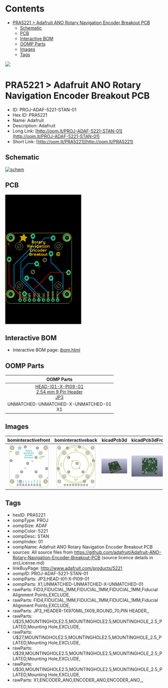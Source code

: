 



Contents
========

* [PRA5221 > Adafruit ANO Rotary Navigation Encoder Breakout PCB](#pra5221--adafruit-ano-rotary-navigation-encoder-breakout-pcb)
	* [Schematic](#schematic)
	* [PCB](#pcb)
	* [Interactive BOM](#interactive-bom)
	* [OOMP Parts](#oomp-parts)
	* [Images](#images)
	* [Tags](#tags)
  
![][im]
# PRA5221 > Adafruit ANO Rotary Navigation Encoder Breakout PCB

- ID: PROJ-ADAF-5221-STAN-01
- Hex ID: PRA5221
- Name: Adafruit
- Description: Adafruit
- Long Link: [http://oom.lt/PROJ-ADAF-5221-STAN-01](http://oom.lt/PROJ-ADAF-5221-STAN-01)
- Short Link: [http://oom.lt/PRA5221](http://oom.lt/PRA5221)

## Schematic
  
[![schem](eagleSchemImage.png)](eagleSchemImage.png)
## PCB
  
[![pcb](eagleImage.png)](eagleImage.png)
## Interactive BOM

- Interactive BOM page: [ibom.html](https://htmlpreview.github.io/?https://github.com/oomlout/oomlout_OOMP_projects/blob/main/PROJ-ADAF-5221-STAN-01/kicad/bom/ibom.html)

## OOMP Parts
  

|OOMP Parts|
| :---: |
|[HEAD-I01-X-PI09-01<br> 2.54 mm 9 Pin Header<br> JP3](https://github.com/oomlout/oomlout_OOMP_parts/tree/main/HEAD-I01-X-PI09-01/)|
|UNMATCHED-UNMATCHED-X-UNMATCHED-01<BR>X1|

## Images
  
  

|bominteractivefront|bominteractiveback|kicadPcb3d|kicadPcb3dFront|kicadPcb3dBack|eagleImage|eagleSchemImage|
| :---: | :---: | :---: | :---: | :---: | :---: | :---: |
|[![bominteractivefront](bomFront_140.png)](bomFront.png)|[![bominteractiveback](bomBack_140.png)](bomBack.png)|[![kicadPcb3d](kicadPcb3d_140.png)](kicadPcb3d.png)|[![kicadPcb3dFront](kicadPcb3dFront_140.png)](kicadPcb3dFront.png)|[![kicadPcb3dBack](kicadPcb3dBack_140.png)](kicadPcb3dBack.png)|[![eagleImage](eagleImage_140.png)](eagleImage.png)|[![eagleSchemImage](eagleSchemImage_140.png)](eagleSchemImage.png)|

## Tags

- hexID: PRA5221
- oompType: PROJ
- oompSize: ADAF
- oompColor: 5221
- oompDesc: STAN
- oompIndex: 01
- oompName: Adafruit ANO Rotary Navigation Encoder Breakout PCB
- sources: All source files from https://github.com/adafruit/Adafruit-ANO-Rotary-Navigation-Encoder-Breakout-PCB (source licence details in srcLicense.md)
- linkBuyPage: http://www.adafruit.com/products/5221
- oompID: PROJ-ADAF-5221-STAN-01
- oompParts: JP3,HEAD-I01-X-PI09-01
- oompParts: X1,UNMATCHED-UNMATCHED-X-UNMATCHED-01
- rawParts: FID3,FIDUCIAL_1MM,FIDUCIAL_1MM,FIDUCIAL_1MM,Fiducial Alignment Points,EXCLUDE,
- rawParts: FID4,FIDUCIAL_1MM,FIDUCIAL_1MM,FIDUCIAL_1MM,Fiducial Alignment Points,EXCLUDE,
- rawParts: JP3,,HEADER-1X970MIL,1X09_ROUND_70,PIN HEADER,,
- rawParts: U$25,MOUNTINGHOLE2.5,MOUNTINGHOLE2.5,MOUNTINGHOLE_2.5_PLATED,Mounting Hole,EXCLUDE,
- rawParts: U$27,MOUNTINGHOLE2.5,MOUNTINGHOLE2.5,MOUNTINGHOLE_2.5_PLATED,Mounting Hole,EXCLUDE,
- rawParts: U$29,MOUNTINGHOLE2.5,MOUNTINGHOLE2.5,MOUNTINGHOLE_2.5_PLATED,Mounting Hole,EXCLUDE,
- rawParts: U$30,MOUNTINGHOLE2.5,MOUNTINGHOLE2.5,MOUNTINGHOLE_2.5_PLATED,Mounting Hole,EXCLUDE,
- rawParts: X1,ENCODER_ANO,ENCODER_ANO,ENCODER_ANO,,,



[im]: kicadPcb3d_450.png

